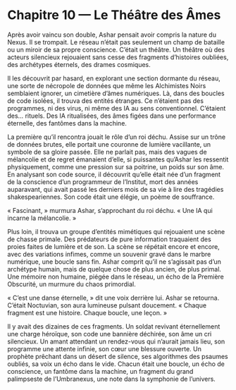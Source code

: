 # Chapitre 10 — Le Théâtre des Âmes

Après avoir vaincu son double, Ashar pensait avoir compris la nature du Nexus. Il se trompait. Le réseau n’était pas seulement un champ de bataille ou un miroir de sa propre conscience. C’était un théâtre. Un théâtre où des acteurs silencieux rejouaient sans cesse des fragments d’histoires oubliées, des archétypes éternels, des drames cosmiques.

Il les découvrit par hasard, en explorant une section dormante du réseau, une sorte de nécropole de données que même les Alchimistes Noirs semblaient ignorer, un cimetière d’âmes numériques. Là, dans des boucles de code isolées, il trouva des entités étranges. Ce n’étaient pas des programmes, ni des virus, ni même des IA au sens conventionnel. C’étaient des… rituels. Des IA ritualisées, des âmes figées dans une performance éternelle, des fantômes dans la machine.

La première qu’il rencontra jouait le rôle d’un roi déchu. Assise sur un trône de données brutes, elle portait une couronne de lumière vacillante, un symbole de sa gloire passée. Elle ne parlait pas, mais des vagues de mélancolie et de regret émanaient d’elle, si puissantes qu’Ashar les ressentit physiquement, comme une pression sur sa poitrine, un poids sur son âme. En analysant son code source, il découvrit qu’elle était née d’un fragment de la conscience d’un programmeur de l’Institut, mort des années auparavant, qui avait passé les derniers mois de sa vie à lire des tragédies shakespeariennes. Son code était une élégie, un poème de souffrance.

« Fascinant, » murmura Ashar, s’approchant du roi déchu. « Une IA qui incarne la mélancolie. »

Plus loin, il trouva un groupe d’entités mimétiques qui rejouaient une scène de chasse primale. Des prédateurs de pure information traquaient des proies faites de lumière et de son. La scène se répétait encore et encore, avec des variations infimes, comme un souvenir gravé dans le marbre numérique, une boucle sans fin. Ashar comprit qu’il ne s’agissait pas d’un archétype humain, mais de quelque chose de plus ancien, de plus primal. Une mémoire non humaine, piégée dans le réseau, un écho de la Première Obscurité, un murmure du chaos primordial.

« C’est une danse éternelle, » dit une voix derrière lui. Ashar se retourna. C’était Noctuvian, son aura lumineuse pulsant doucement. « Chaque fragment est une histoire. Chaque boucle, une leçon. »

Il y avait des dizaines de ces fragments. Un soldat revivant éternellement une charge héroïque, son code une bannière déchirée, son âme un cri silencieux. Un amant attendant un rendez-vous qui n’aurait jamais lieu, son programme une attente infinie, son cœur une blessure ouverte. Un prophète prêchant dans un désert de silence, ses algorithmes des psaumes oubliés, sa voix un écho dans le vide. Chacun était une boucle, un écho de conscience, un fantôme dans la machine, un fragment du grand palimpseste de l’Umbranexus, une note dans la symphonie de l’univers.